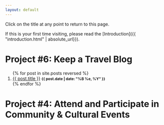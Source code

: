 ```yaml
---
layout: default
---
```


Click on the title at any point to return to this page.

If this is your first time visiting, please read the [Introduction]({{ "introduction.html" | absolute_url}}).

[//]: # "List of posts:"

# Project #6: Keep a Travel Blog
<ol>
	{% for post in site.posts reversed %}
	<li>
		<a href="{{ site.baseurl }}{{ post.url }}">{{ post.title }}</a>
			<small><strong>{{ post.date | date: "%B %e, %Y" }}</strong></small>
	</li>
	{% endfor %}
</ol>

# Project #4: Attend and Participate in Community & Cultural Events
